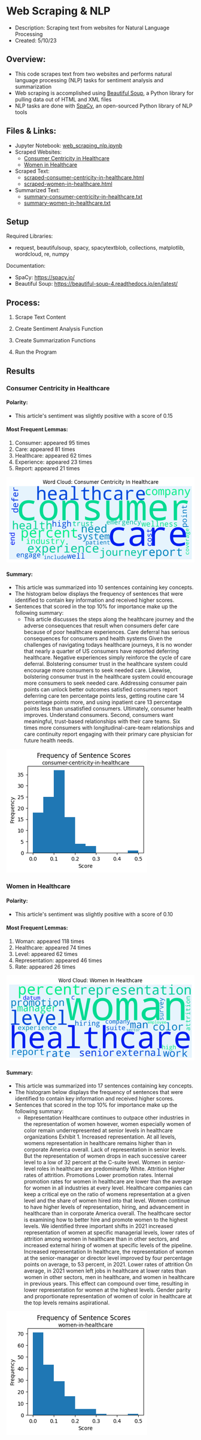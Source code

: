 # Web Scraping & NLP   
- Description: Scraping text from websites for Natural Language Processing
- Created: 5/10/23  

## Overview:
- This code scrapes text from two websites and performs natural language processing (NLP) tasks for sentiment analysis and summarization   
- Web scraping is accomplished using <a href="https://beautiful-soup-4.readthedocs.io/en/latest/" target="_blank">Beautiful Soup</a>, a Python library for pulling data out of HTML and XML files
- NLP tasks are done with <a href="https://spacy.io/" target="_blank">SpaCy</a>, an open-sourced Python library of NLP tools 

## Files & Links:
- Jupyter Notebook: [web_scraping_nlp.ipynb](web_scraping_nlp.ipynb)
- Scraped Websites:  
    - <a href="https://www.mckinsey.com/industries/healthcare/our-insights/driving-growth-through-consumer-centricity-in-healthcare" target="_blank">Consumer Centricity in Healthcare</a>
    - <a href="https://www.mckinsey.com/industries/healthcare/our-insights/women-in-healthcare-and-life-sciences-the-ongoing-stress-of-covid-19" target="_blank">Women in Healthcare</a>
- Scraped Text:  
    - [scraped-consumer-centricity-in-healthcare.html](scraped-consumer-centricity-in-healthcare.html) 
    - [scraped-women-in-healthcare.html](scraped-women-in-healthcare.html) 
- Summarized Text:   
    - [summary-consumer-centricity-in-healthcare.txt](summary-consumer-centricity-in-healthcare.txt)
    - [summary-women-in-healthcare.txt](summary-women-in-healthcare.txt) 

## Setup  
Required Libraries:  
- request, beautifulsoup, spacy, spacytextblob, collections, matplotlib, wordcloud, re, numpy

Documentation:  
- SpaCy: https://spacy.io/  
- Beautiful Soup: https://beautiful-soup-4.readthedocs.io/en/latest/  

## Process:  
1. Scrape Text Content

2. Create Sentiment Analysis Function

3. Create Summarization Functions

4. Run the Program


## Results  

### Consumer Centricity in Healthcare

#### Polarity:  
- This article's sentiment was slightly positive with a score of 0.15

#### Most Frequent Lemmas:
1. Consumer: appeared 95 times
2. Care: appeared 81 times
3. Healthcare: appeared 62 times
4. Experience: appeared 23 times
5. Report: appeared 21 times
  
![wordcloud](images/wordcloud-consumer-centricity-in-healthcare.png)

#### Summary:
- This article was summarized into 10 sentences containing key concepts.
- The histogram below displays the frequency of sentences that were identified to contain key information and received higher scores. 
- Sentences that scored in the top 10% for importance make up the following summary:  
    - This article discusses the steps along the healthcare journey and the adverse consequences that result when consumers defer care because of poor healthcare experiences. Care deferral has serious consequences for consumers and health systems Given the challenges of navigating todays healthcare journeys, it is no wonder that nearly a quarter of US consumers have reported deferring healthcare. Negative experiences simply reinforce the cycle of care deferral. Bolstering consumer trust in the healthcare system could encourage more consumers to seek needed care. Likewise, bolstering consumer trust in the healthcare system could encourage more consumers to seek needed care. Addressing consumer pain points can unlock better outcomes satisfied consumers report deferring care ten percentage points less, getting routine care 14 percentage points more, and using inpatient care 13 percentage points less than unsatisfied consumers. Ultimately, consumer health improves. Understand consumers. Second, consumers want meaningful, trust-based relationships with their care teams. Six times more consumers with longitudinal-care-team relationships and care continuity report engaging with their primary care physician for future health needs.

![histogram](images/scores-consumer-centricity-in-healthcare.png)

### Women in Healthcare

#### Polarity:  
- This article's sentiment was slightly positive with a score of 0.10

#### Most Frequent Lemmas:
1. Woman: appeared 118 times
2. Healthcare: appeared 74 times
3. Level: appeared 62 times
4. Representation: appeared 46 times
5. Rate: appeared 26 times

![wordcloud](images/wordcloud-women-in-healthcare.png)

#### Summary:
- This article was summarized into 17 sentences containing key concepts. 
- The histogram below displays the frequency of sentences that were identified to contain key information and received higher scores. 
- Sentences that scored in the top 10% for importance make up the following summary:  
    - Representation Healthcare continues to outpace other industries in the representation of women however, women especially women of color remain underrepresented at senior levels in healthcare organizations Exhibit 1. Increased representation. At all levels, womens representation in healthcare remains higher than in corporate America overall. Lack of representation in senior levels. But the representation of women drops in each successive career level to a low of 32 percent at the C-suite level. Women in senior-level roles in healthcare are predominantly White. Attrition Higher rates of attrition. Promotions Lower promotion rates. Internal promotion rates for women in healthcare are lower than the average for women in all industries at every level. Healthcare companies can keep a critical eye on the ratio of womens representation at a given level and the share of women hired into that level. Women continue to have higher levels of representation, hiring, and advancement in healthcare than in corporate America overall. The healthcare sector is examining how to better hire and promote women to the highest levels. We identified three important shifts in 2021 increased representation of women at specific managerial levels, lower rates of attrition among women in healthcare than in other sectors, and increased external hiring of women at specific levels of the pipeline.   Increased representation In healthcare, the representation of women at the senior-manager or director level improved by four percentage points on average, to 53 percent, in 2021. Lower rates of attrition On average, in 2021 women left jobs in healthcare at lower rates than women in other sectors, men in healthcare, and women in healthcare in previous years. This effect can compound over time, resulting in lower representation for women at the highest levels. Gender parity and proportionate representation of women of color in healthcare at the top levels remains aspirational.

![histogram](images/scores-women-in-healthcare.png)





<br/>  
<br/>  
<br/>  
<br/>  
<br/>  
<br/>     

